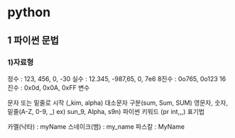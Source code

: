 # python

## 1 파이썬 문법

### 1)자료형
정수 : 123, 456, 0, -30
실수 : 12.345, -987,65, 0, 7e6
8진수 : 0o765, 0o123
16진수 : 0x0d, 0x0A, 0xFF
변수

문자 또는 밑줄로 시작 (_kim, alpha)
대소문자 구분(sum, Sum, SUM)
영문자, 숫자, 밑줄(A-Z, 0-9, _)
ex) sun_9, Alpha, s9n)
파이썬 키워드 (pr int,,,)
표기법

카멜(낙타) : myName
스네이크(뱀) : my_name
파스칼 : MyName
